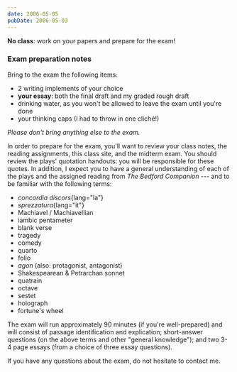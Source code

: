 ```yaml
---
date: 2006-05-05
pubDate: 2006-05-03
---
```


**No class**: work on your papers and prepare for the exam!

### Exam preparation notes

Bring to the exam the following items:

* 2 writing implements of your choice
* **your essay**: both the final draft and my graded rough draft
* drinking water, as you won't be allowed to leave the exam until you're done
* your thinking caps (I had to throw in one cliché!)

*Please don't bring anything else to the exam.*

In order to prepare for the exam, you'll want to review your class notes, the reading assignments, this class site, and the midterm exam. You should review the plays' quotation handouts: you will be responsible for these quotes. In addition, I expect you to have a general understanding of each of the plays and the assigned reading from <cite>The Bedford Companion</cite> --- and to be familiar with the following terms:

* *concordia discors*{lang="la"}
* *sprezzatura*{lang="it"}
* Machiavel / Machiavellian
* iambic pentameter
* blank verse
* tragedy
* comedy
* quarto
* folio
* *agon* (also: protagonist, antagonist)
* Shakespearean & Petrarchan sonnet
* quatrain
* octave
* sestet
* holograph
* fortune's wheel

The exam will run approximately 90 minutes (if you're well-prepared) and will consist of passage identification and explication; short-answer questions (on the above terms and other "general knowledge"); and two 3-4 page essays (from a choice of three essay questions).

If you have any questions about the exam, do not hesitate to contact me.
